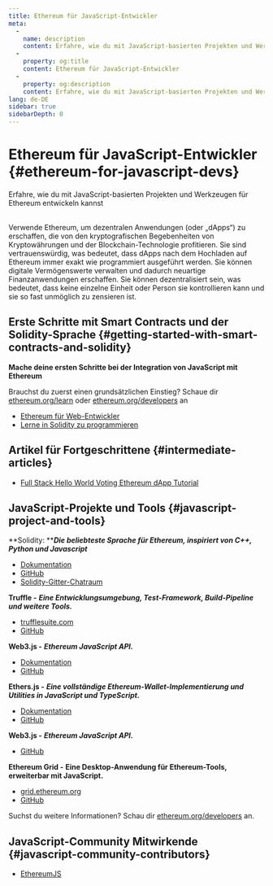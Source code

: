 ```yaml
---
title: Ethereum für JavaScript-Entwickler
meta:
  - 
    name: description
    content: Erfahre, wie du mit JavaScript-basierten Projekten und Werkzeugen für Ethereum entwickeln kannst
  - 
    property: og:title
    content: Ethereum für JavaScript-Entwickler
  - 
    property: og:description
    content: Erfahre, wie du mit JavaScript-basierten Projekten und Werkzeugen für Ethereum entwickeln kannst
lang: de-DE
sidebar: true
sidebarDepth: 0
---
```


# Ethereum für JavaScript-Entwickler {#ethereum-for-javascript-devs}

<div class="featured">Erfahre, wie du mit JavaScript-basierten Projekten und Werkzeugen für Ethereum entwickeln kannst</div><br>

Verwende Ethereum, um dezentralen Anwendungen (oder „dApps“) zu erschaffen, die von den kryptografischen Begebenheiten von Kryptowährungen und der Blockchain-Technologie profitieren. Sie sind vertrauenswürdig, was bedeutet, dass dApps nach dem Hochladen auf Ethereum immer exakt wie programmiert ausgeführt werden. Sie können digitale Vermögenswerte verwalten und dadurch neuartige Finanzanwendungen erschaffen. Sie können dezentralisiert sein, was bedeutet, dass keine einzelne Einheit oder Person sie kontrollieren kann und sie so fast unmöglich zu zensieren ist.

## Erste Schritte mit Smart Contracts und der Solidity-Sprache {#getting-started-with-smart-contracts-and-solidity}

**Mache deine ersten Schritte bei der Integration von JavaScript mit Ethereum**

Brauchst du zuerst einen grundsätzlichen Einstieg? Schaue dir [ethereum.org/learn](/de/learn/) oder [ethereum.org/developers](/de/developers/) an

- [Ethereum für Web-Entwickler](https://medium.com/@mvmurthy/ethereum-for-web-developers-890be23d1d0c)
- [Lerne in Solidity zu programmieren](https://cryptozombies.io/)

## Artikel für Fortgeschrittene {#intermediate-articles}

- [Full Stack Hello World Voting Ethereum dApp Tutorial](https://medium.com/@mvmurthy/full-stack-hello-world-voting-ethereum-dapp-tutorial-part-1-40d2d0d807c2)

## JavaScript-Projekte und Tools {#javascript-project-and-tools}

**Solidity: ****_Die beliebteste Sprache für Ethereum, inspiriert von C++, Python und Javascript_**

- [Dokumentation](https://solidity.readthedocs.io)
- [GitHub](https://github.com/ethereum/solidity/)
- [Solidity-Gitter-Chatraum](https://gitter.im/ethereum/solidity/)

**Truffle -** **_Eine Entwicklungsumgebung, Test-Framework, Build-Pipeline und weitere Tools._**

- [trufflesuite.com](https://www.trufflesuite.com/)
- [GitHub](https://github.com/trufflesuite/truffle)

**Web3.js -** **_Ethereum JavaScript API._**

- [Dokumentation](https://web3js.readthedocs.io/en/1.0/)
- [GitHub](https://github.com/ethereum/web3.js/)

**Ethers.js -** **_Eine vollständige Ethereum-Wallet-Implementierung und Utilities in JavaScript und TypeScript._**

- [Dokumentation](https://docs.ethers.io/ethers.js/html/)
- [GitHub](https://github.com/ethers-io/ethers.js/)

**Web3.js -** **_Ethereum JavaScript API._**

- [GitHub](https://github.com/ethereumjs/ethereumjs-vm)

**Ethereum Grid -** **Eine Desktop-Anwendung für Ethereum-Tools, erweiterbar mit JavaScript.**

- [grid.ethereum.org](https://grid.ethereum.org)
- [GitHub](https://github.com/ethereum/grid)

Suchst du weitere Informationen? Schau dir [ethereum.org/developers](/de/developers/) an.

## JavaScript-Community Mitwirkende {#javascript-community-contributors}

- [EthereumJS](https://ethereumjs.github.io)
